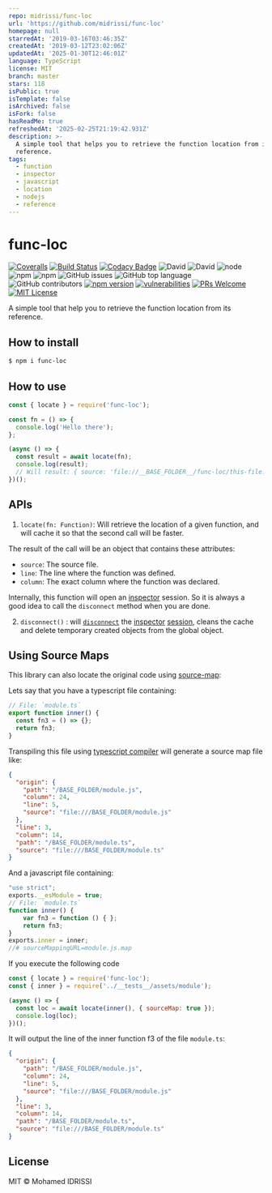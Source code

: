 ```yaml
---
repo: midrissi/func-loc
url: 'https://github.com/midrissi/func-loc'
homepage: null
starredAt: '2019-03-16T03:46:35Z'
createdAt: '2019-03-12T23:02:06Z'
updatedAt: '2025-01-30T12:46:01Z'
language: TypeScript
license: MIT
branch: master
stars: 118
isPublic: true
isTemplate: false
isArchived: false
isFork: false
hasReadMe: true
refreshedAt: '2025-02-25T21:19:42.931Z'
description: >-
  A simple tool that helps you to retrieve the function location from its
  reference.
tags:
  - function
  - inspector
  - javascript
  - location
  - nodejs
  - reference
---
```


# func-loc

[![Coveralls][coverage-badge]][coverage]
[![Build Status][travis-badge]][travis]
[![Codacy Badge][codacy-badge]][codacy]
![David](https://img.shields.io/david/midrissi/func-loc)
![David](https://img.shields.io/david/dev/midrissi/func-loc)
![node](https://img.shields.io/node/v/func-loc)
![npm](https://img.shields.io/npm/dm/func-loc)
![npm](https://img.shields.io/npm/v/func-loc)
![GitHub issues](https://img.shields.io/github/issues/midrissi/func-loc)
![GitHub top language](https://img.shields.io/github/languages/top/midrissi/func-loc)
![GitHub contributors](https://img.shields.io/github/contributors/midrissi/func-loc)
[![npm version][npm-badge]][npm]
[![vulnerabilities][vulnerabilities-badge]][vulnerabilities]
[![PRs Welcome][prs-badge]][prs]
[![MIT License][license-badge]][license]

A simple tool that help you to retrieve the function location from its reference.

## How to install

```bash
$ npm i func-loc
```

## How to use

```javascript
const { locate } = require('func-loc');

const fn = () => {
  console.log('Hello there');
};

(async () => {
  const result = await locate(fn);
  console.log(result);
  // Will result: { source: 'file://__BASE_FOLDER__/func-loc/this-file.js', line: 3, column: 12 }
})();
```

## APIs

1.  `locate(fn: Function)`: Will retrieve the location of a given function, and will cache it so that the second call will be faster.

The result of the call will be an object that contains these attributes:

-   `source`: The source file.
-   `line`: The line where the function was defined.
-   `column`: The exact column where the function was declared.

Internally, this function will open an [inspector](https://nodejs.org/api/inspector.html) session. So it is always a good idea to call the `disconnect` method when you are done.

2.  `disconnect()` : will [`disconnect`](https://nodejs.org/api/inspector.html#inspector_session_disconnect) the [inspector](https://nodejs.org/api/inspector.html) [session](https://nodejs.org/api/inspector.html#inspector_class_inspector_session), cleans the cache and delete temporary created objects from the global object. 

## Using Source Maps

This library can also locate the original code using [source-map](https://developer.mozilla.org/en-US/docs/Tools/Debugger/How_to/Use_a_source_map):

Lets say that you have a typescript file containing:

```typescript
// File: `module.ts`
export function inner() {
  const fn3 = () => {};
  return fn3;
}
```

Transpiling this file using [typescript compiler](https://www.typescriptlang.org/) will generate a source map file like:

```json
{
  "origin": {
    "path": "/BASE_FOLDER/module.js",
    "column": 24,
    "line": 5,
    "source": "file:///BASE_FOLDER/module.js"
  },
  "line": 3,
  "column": 14,
  "path": "/BASE_FOLDER/module.ts",
  "source": "file:///BASE_FOLDER/module.ts"
}
```

And a javascript file containing:

```javascript
"use strict";
exports.__esModule = true;
// File: `module.ts`
function inner() {
    var fn3 = function () { };
    return fn3;
}
exports.inner = inner;
//# sourceMappingURL=module.js.map
```

If you execute the following code

```javascript
const { locate } = require('func-loc');
const { inner } = require('../__tests__/assets/module');

(async () => {
  const loc = await locate(inner(), { sourceMap: true });
  console.log(loc);
})();
```

It will output the line of the inner function f3 of the file `module.ts`:

```json
{
  "origin": {
    "path": "/BASE_FOLDER/module.js",
    "column": 24,
    "line": 5,
    "source": "file:///BASE_FOLDER/module.js"
  },
  "line": 3,
  "column": 14,
  "path": "/BASE_FOLDER/module.ts",
  "source": "file:///BASE_FOLDER/module.ts"
}
```

## License

MIT © Mohamed IDRISSI

[coverage-badge]: https://coveralls.io/repos/github/midrissi/func-loc/badge.svg?branch=master&service=github
[coverage]: https://coveralls.io/github/midrissi/func-loc?branch=master
[travis-badge]: https://travis-ci.org/midrissi/func-loc.svg?branch=master
[travis]: https://travis-ci.org/midrissi/func-loc
[codacy-badge]: https://api.codacy.com/project/badge/Grade/fd744ba304a244629886dfb19c85af40
[codacy]: https://www.codacy.com/app/midrissi/func-loc?utm_source=github.com&amp;utm_medium=referral&amp;utm_content=midrissi/func-loc&amp;utm_campaign=Badge_Grade
[prs-badge]: https://img.shields.io/badge/PRs-welcome-brightgreen.svg
[prs]: http://makeapullrequest.com
[npm-badge]: https://badge.fury.io/js/func-loc.svg
[npm]: https://www.npmjs.com/package/func-loc
[vulnerabilities-badge]: https://snyk.io/test/github/midrissi/func-loc/badge.svg?targetFile=package.json
[vulnerabilities]: https://snyk.io/test/github/midrissi/func-loc?targetFile=package.json
[license-badge]: https://img.shields.io/badge/license-MIT-blue.svg
[license]: https://github.com/midrissi/func-loc/blob/master/LICENSE
